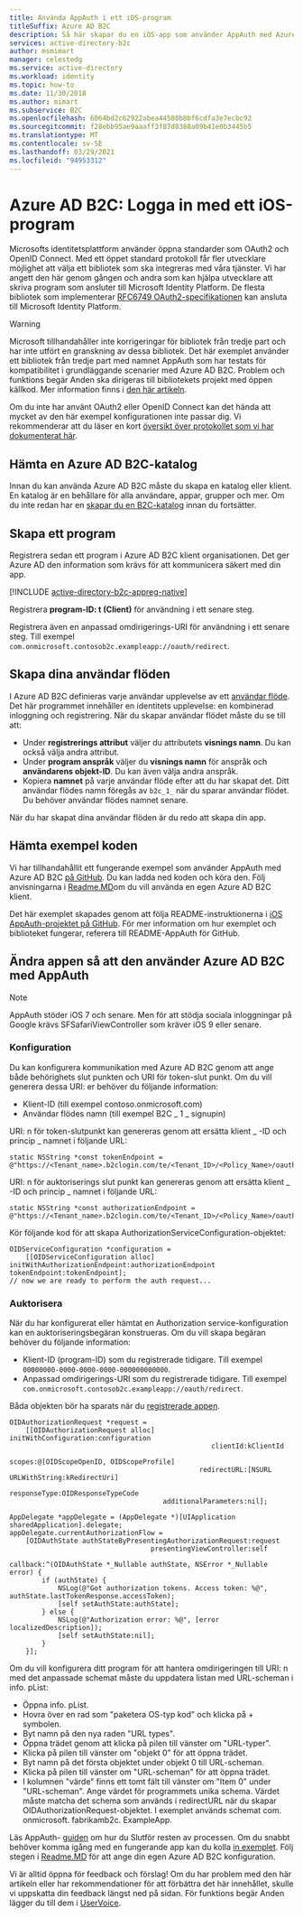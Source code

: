 ```yaml
---
title: Använda AppAuth i ett iOS-program
titleSuffix: Azure AD B2C
description: Så här skapar du en iOS-app som använder AppAuth med Azure Active Directory B2C för att hantera användar identiteter och autentisera användare.
services: active-directory-b2c
author: msmimart
manager: celestedg
ms.service: active-directory
ms.workload: identity
ms.topic: how-to
ms.date: 11/30/2018
ms.author: mimart
ms.subservice: B2C
ms.openlocfilehash: 6064bd2c62922abea44508b8bf6cdfa3e7ecbc92
ms.sourcegitcommit: f28ebb95ae9aaaff3f87d8388a09b41e0b3445b5
ms.translationtype: MT
ms.contentlocale: sv-SE
ms.lasthandoff: 03/29/2021
ms.locfileid: "94953312"
---
```

# <a name="azure-ad-b2c-sign-in-using-an-ios-application"></a>Azure AD B2C: Logga in med ett iOS-program

Microsofts identitetsplattform använder öppna standarder som OAuth2 och OpenID Connect. Med ett öppet standard protokoll får fler utvecklare möjlighet att välja ett bibliotek som ska integreras med våra tjänster. Vi har angett den här genom gången och andra som kan hjälpa utvecklare att skriva program som ansluter till Microsoft Identity Platform. De flesta bibliotek som implementerar [RFC6749 OAuth2-specifikationen](https://tools.ietf.org/html/rfc6749) kan ansluta till Microsoft Identity Platform.

> [!WARNING]
> Microsoft tillhandahåller inte korrigeringar för bibliotek från tredje part och har inte utfört en granskning av dessa bibliotek. Det här exemplet använder ett bibliotek från tredje part med namnet AppAuth som har testats för kompatibilitet i grundläggande scenarier med Azure AD B2C. Problem och funktions begär Anden ska dirigeras till bibliotekets projekt med öppen källkod. Mer information finns i [den här artikeln](../active-directory/develop/reference-v2-libraries.md).
>
>

Om du inte har använt OAuth2 eller OpenID Connect kan det hända att mycket av den här exempel konfigurationen inte passar dig. Vi rekommenderar att du läser en kort [översikt över protokollet som vi har dokumenterat här](protocols-overview.md).

## <a name="get-an-azure-ad-b2c-directory"></a>Hämta en Azure AD B2C-katalog
Innan du kan använda Azure AD B2C måste du skapa en katalog eller klient. En katalog är en behållare för alla användare, appar, grupper och mer. Om du inte redan har en [skapar du en B2C-katalog](tutorial-create-tenant.md) innan du fortsätter.

## <a name="create-an-application"></a>Skapa ett program

Registrera sedan ett program i Azure AD B2C klient organisationen. Det ger Azure AD den information som krävs för att kommunicera säkert med din app.

[!INCLUDE [active-directory-b2c-appreg-native](../../includes/active-directory-b2c-appreg-native.md)]

Registrera **program-ID: t (Client)** för användning i ett senare steg.

Registrera även en anpassad omdirigerings-URI för användning i ett senare steg. Till exempel `com.onmicrosoft.contosob2c.exampleapp://oauth/redirect`.

## <a name="create-your-user-flows"></a>Skapa dina användar flöden
I Azure AD B2C definieras varje användar upplevelse av ett [användar flöde](user-flow-overview.md). Det här programmet innehåller en identitets upplevelse: en kombinerad inloggning och registrering. När du skapar användar flödet måste du se till att:

* Under **registrerings attribut** väljer du attributets **visnings namn**.  Du kan också välja andra attribut.
* Under **program anspråk** väljer du **visnings namn** för anspråk och **användarens objekt-ID**. Du kan även välja andra anspråk.
* Kopiera **namnet** på varje användar flöde efter att du har skapat det. Ditt användar flödes namn föregås av `b2c_1_` när du sparar användar flödet.  Du behöver användar flödes namnet senare.

När du har skapat dina användar flöden är du redo att skapa din app.

## <a name="download-the-sample-code"></a>Hämta exempel koden
Vi har tillhandahållit ett fungerande exempel som använder AppAuth med Azure AD B2C [på GitHub](https://github.com/Azure-Samples/active-directory-ios-native-appauth-b2c). Du kan ladda ned koden och köra den. Följ anvisningarna i [Readme.MD](https://github.com/Azure-Samples/active-directory-ios-native-appauth-b2c/blob/master/README.md)om du vill använda en egen Azure AD B2C klient.

Det här exemplet skapades genom att följa README-instruktionerna i [iOS AppAuth-projektet på GitHub](https://github.com/openid/AppAuth-iOS). För mer information om hur exemplet och biblioteket fungerar, referera till README-AppAuth för GitHub.

## <a name="modifying-your-app-to-use-azure-ad-b2c-with-appauth"></a>Ändra appen så att den använder Azure AD B2C med AppAuth

> [!NOTE]
> AppAuth stöder iOS 7 och senare.  Men för att stödja sociala inloggningar på Google krävs SFSafariViewController som kräver iOS 9 eller senare.
>

### <a name="configuration"></a>Konfiguration

Du kan konfigurera kommunikation med Azure AD B2C genom att ange både behörighets slut punkten och URI för token-slut punkt.  Om du vill generera dessa URI: er behöver du följande information:
* Klient-ID (till exempel contoso.onmicrosoft.com)
* Användar flödes namn (till exempel B2C \_ 1 \_ signupin)

URI: n för token-slutpunkt kan genereras genom att ersätta klient \_ -ID och princip \_ namnet i följande URL:

```objc
static NSString *const tokenEndpoint = @"https://<Tenant_name>.b2clogin.com/te/<Tenant_ID>/<Policy_Name>/oauth2/v2.0/token";
```

URI: n för auktoriserings slut punkt kan genereras genom att ersätta klient \_ -ID och princip \_ namnet i följande URL:

```objc
static NSString *const authorizationEndpoint = @"https://<Tenant_name>.b2clogin.com/te/<Tenant_ID>/<Policy_Name>/oauth2/v2.0/authorize";
```

Kör följande kod för att skapa AuthorizationServiceConfiguration-objektet:

```objc
OIDServiceConfiguration *configuration =
    [[OIDServiceConfiguration alloc] initWithAuthorizationEndpoint:authorizationEndpoint tokenEndpoint:tokenEndpoint];
// now we are ready to perform the auth request...
```

### <a name="authorizing"></a>Auktorisera

När du har konfigurerat eller hämtat en Authorization service-konfiguration kan en auktoriseringsbegäran konstrueras. Om du vill skapa begäran behöver du följande information:

* Klient-ID (program-ID) som du registrerade tidigare. Till exempel `00000000-0000-0000-0000-000000000000`.
* Anpassad omdirigerings-URI som du registrerade tidigare. Till exempel `com.onmicrosoft.contosob2c.exampleapp://oauth/redirect`.

Båda objekten bör ha sparats när du [registrerade appen](#create-an-application).

```objc
OIDAuthorizationRequest *request =
    [[OIDAuthorizationRequest alloc] initWithConfiguration:configuration
                                                  clientId:kClientId
                                                    scopes:@[OIDScopeOpenID, OIDScopeProfile]
                                               redirectURL:[NSURL URLWithString:kRedirectUri]
                                              responseType:OIDResponseTypeCode
                                      additionalParameters:nil];

AppDelegate *appDelegate = (AppDelegate *)[UIApplication sharedApplication].delegate;
appDelegate.currentAuthorizationFlow =
    [OIDAuthState authStateByPresentingAuthorizationRequest:request
                                   presentingViewController:self
                                                   callback:^(OIDAuthState *_Nullable authState, NSError *_Nullable error) {
        if (authState) {
            NSLog(@"Got authorization tokens. Access token: %@", authState.lastTokenResponse.accessToken);
            [self setAuthState:authState];
        } else {
            NSLog(@"Authorization error: %@", [error localizedDescription]);
            [self setAuthState:nil];
        }
    }];
```

Om du vill konfigurera ditt program för att hantera omdirigeringen till URI: n med det anpassade schemat måste du uppdatera listan med URL-scheman i info. pList:
* Öppna info. pList.
* Hovra över en rad som "paketera OS-typ kod" och klicka på \+ symbolen.
* Byt namn på den nya raden "URL types".
* Öppna trädet genom att klicka på pilen till vänster om "URL-typer".
* Klicka på pilen till vänster om "objekt 0" för att öppna trädet.
* Byt namn på det första objektet under objekt 0 till URL-scheman.
* Klicka på pilen till vänster om "URL-scheman" för att öppna trädet.
* I kolumnen "värde" finns ett tomt fält till vänster om "Item 0" under "URL-scheman".  Ange värdet för programmets unika schema.  Värdet måste matcha det schema som används i redirectURL när du skapar OIDAuthorizationRequest-objektet.  I exemplet används schemat com. onmicrosoft. fabrikamb2c. ExampleApp.

Läs AppAuth- [guiden](https://openid.github.io/AppAuth-iOS/) om hur du Slutför resten av processen. Om du snabbt behöver komma igång med en fungerande app kan du kolla [in exemplet](https://github.com/Azure-Samples/active-directory-ios-native-appauth-b2c). Följ stegen i [Readme.MD](https://github.com/Azure-Samples/active-directory-ios-native-appauth-b2c/blob/master/README.md) för att ange din egen Azure AD B2C konfiguration.

Vi är alltid öppna för feedback och förslag! Om du har problem med den här artikeln eller har rekommendationer för att förbättra det här innehållet, skulle vi uppskatta din feedback längst ned på sidan. För funktions begär Anden lägger du till dem i [UserVoice](https://feedback.azure.com/forums/169401-azure-active-directory/category/160596-b2c).